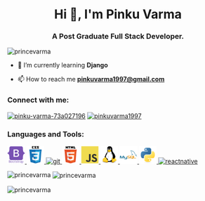 <h1 align="center">Hi 👋, I'm Pinku Varma</h1>
<h3 align="center">A Post Graduate Full Stack Developer.</h3>

<p align="left"> <img src="https://komarev.com/ghpvc/?username=princevarma&label=Profile%20views&color=0e75b6&style=flat" alt="princevarma" /> </p>

- 🌱 I’m currently learning **Django**

- 📫 How to reach me **pinkuvarma1997@gmail.com**

<h3 align="left">Connect with me:</h3>
<p align="left">
<a href="https://linkedin.com/in/pinku-varma-73a027196" target="blank"><img align="center" src="https://raw.githubusercontent.com/rahuldkjain/github-profile-readme-generator/master/src/images/icons/Social/linked-in-alt.svg" alt="pinku-varma-73a027196" height="30" width="40" /></a>
<a href="https://www.hackerrank.com/pinkuvarma1997" target="blank"><img align="center" src="https://raw.githubusercontent.com/rahuldkjain/github-profile-readme-generator/master/src/images/icons/Social/hackerrank.svg" alt="pinkuvarma1997" height="30" width="40" /></a>
</p>

<h3 align="left">Languages and Tools:</h3>
<p align="left"> <a href="https://getbootstrap.com" target="_blank"> <img src="https://raw.githubusercontent.com/devicons/devicon/master/icons/bootstrap/bootstrap-plain-wordmark.svg" alt="bootstrap" width="40" height="40"/> </a> <a href="https://www.w3schools.com/css/" target="_blank"> <img src="https://raw.githubusercontent.com/devicons/devicon/master/icons/css3/css3-original-wordmark.svg" alt="css3" width="40" height="40"/> </a> <a href="https://git-scm.com/" target="_blank"> <img src="https://www.vectorlogo.zone/logos/git-scm/git-scm-icon.svg" alt="git" width="40" height="40"/> </a> <a href="https://www.w3.org/html/" target="_blank"> <img src="https://raw.githubusercontent.com/devicons/devicon/master/icons/html5/html5-original-wordmark.svg" alt="html5" width="40" height="40"/> </a> <a href="https://developer.mozilla.org/en-US/docs/Web/JavaScript" target="_blank"> <img src="https://raw.githubusercontent.com/devicons/devicon/master/icons/javascript/javascript-original.svg" alt="javascript" width="40" height="40"/> </a> <a href="https://www.linux.org/" target="_blank"> <img src="https://raw.githubusercontent.com/devicons/devicon/master/icons/linux/linux-original.svg" alt="linux" width="40" height="40"/> </a> <a href="https://www.mysql.com/" target="_blank"> <img src="https://raw.githubusercontent.com/devicons/devicon/master/icons/mysql/mysql-original-wordmark.svg" alt="mysql" width="40" height="40"/> </a> <a href="https://www.python.org" target="_blank"> <img src="https://raw.githubusercontent.com/devicons/devicon/master/icons/python/python-original.svg" alt="python" width="40" height="40"/> </a> <a href="https://reactnative.dev/" target="_blank"> <img src="https://reactnative.dev/img/header_logo.svg" alt="reactnative" width="40" height="40"/> </a> </p>

<p><img align="left" src="https://github-readme-stats.vercel.app/api/top-langs?username=princevarma&show_icons=true&locale=en&layout=compact" alt="princevarma" /></p>

<p>&nbsp;<img align="center" src="https://github-readme-stats.vercel.app/api?username=princevarma&show_icons=true&locale=en" alt="princevarma" /></p>

<p><img align="center" src="https://github-readme-streak-stats.herokuapp.com/?user=princevarma&" alt="princevarma" /></p>

